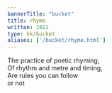 ```yaml
---
bannerTitle: "bucket" 
title: rhyme
written: 2022
type: hk/bucket
aliases: ['/bucket/rhyme.html']
---
```


The practice of poetic rhyming,  
Of rhythm and metre and timing,  
Are rules you can follow  
or not
